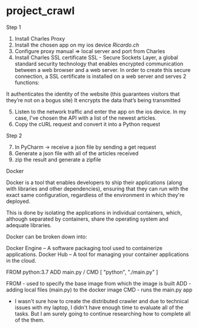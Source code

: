 # project_crawl

Step 1 

1. Install Charles Proxy 
2. Install the chosen app on my ios device *Ricardo.ch*
3. Configure proxy manual => local server and port from Charles 
4. Install Charles SSL certificate 
SSL - Secure Sockets Layer, a global standard security technology that enables encrypted communication between a web browser and a web server. 
In order to create this secure connection, a SSL certificate is installed on a web server and serves 2 functions: 

It authenticates the identity of the website (this guarantees visitors that they’re not on a bogus site)
It encrypts the data that’s being transmitted

5. Listen to the network traffic and enter the app on the ios device. 
  In my case, I've chosen the API with a list of the newest articles. 
6. Copy the cURL request and convert it into a Python request 

Step 2 

7. In PyCharm -> receive a json file by sending a get request 
8. Generate a json file with all of the articles received 
9. zip the result and generate a zipfile 

Docker 

Docker is a tool that enables developers to ship their applications (along with libraries and other dependencies), ensuring that they can run with the exact same configuration, regardless of the environment in which they're deployed.

This is done by isolating the applications in individual containers, which, although separated by containers, share the operating system and adequate libraries.

Docker can be broken down into:

Docker Engine – A software packaging tool used to containerize applications.
Docker Hub – A tool for managing your container applications in the cloud.

FROM python:3.7 
ADD main.py /
CMD [ "python", "./main.py" ] 

FROM - used to specify the base image from which the image is built
ADD - adding local files (main.py) to the docker image 
CMD - runs the main.py app 


- I wasn't sure how to create the distributed crawler and due to technical issues with my laptop, I didn't have enough time to evaluate all of the tasks. But I am surely going to continue researching how to complete all of the them. 


